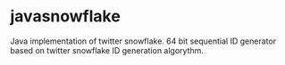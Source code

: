 javasnowflake
=============

Java implementation of twitter snowflake.
64 bit sequential ID generator based on twitter snowflake ID generation algorythm.
